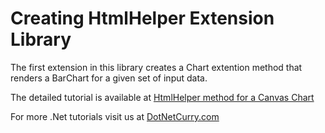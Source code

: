 Creating HtmlHelper Extension Library
=====================================

The first extension in this library creates a Chart extention method that renders a BarChart for a given set of input data.

The detailed tutorial is available at [HtmlHelper method for a Canvas Chart](http://www.dotnetcurry.com/ShowArticle.aspx?ID=822)

For more .Net tutorials visit us at [DotNetCurry.com](http://www.dotnetcurry.com)